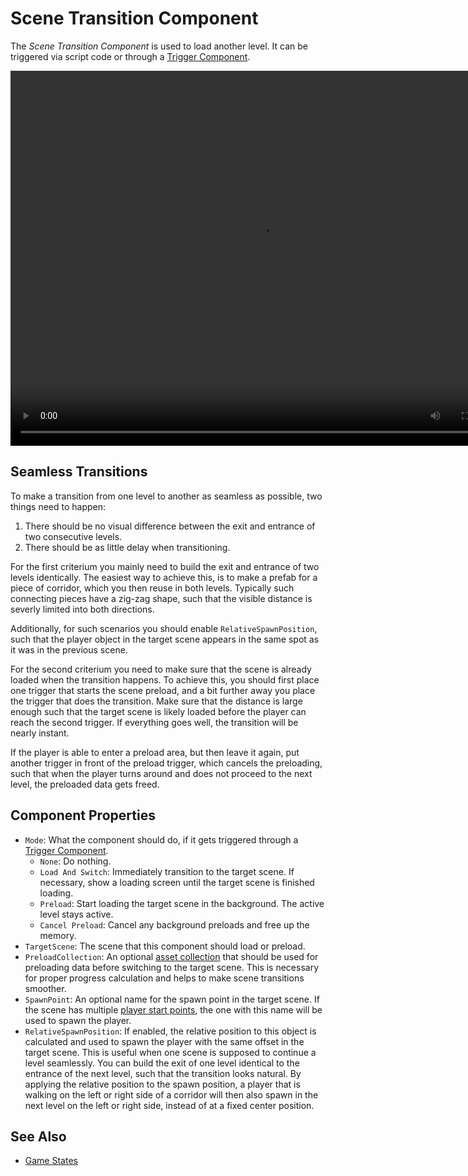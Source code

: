 # Scene Transition Component

The *Scene Transition Component* is used to load another level. It can be triggered via script code or through a [Trigger Component](../physics/jolt/actors/jolt-trigger-component.md).

<video src="media/scene-transition.mp4" width="800" height="600" autoplay controls></video>

## Seamless Transitions

To make a transition from one level to another as seamless as possible, two things need to happen:

1. There should be no visual difference between the exit and entrance of two consecutive levels.
1. There should be as little delay when transitioning.

For the first criterium you mainly need to build the exit and entrance of two levels identically. The easiest way to achieve this, is to make a prefab for a piece of corridor, which you then reuse in both levels. Typically such connecting pieces have a zig-zag shape, such that the visible distance is severly limited into both directions.

Additionally, for such scenarios you should enable `RelativeSpawnPosition`, such that the player object in the target scene appears in the same spot as it was in the previous scene.

For the second criterium you need to make sure that the scene is already loaded when the transition happens. To achieve this, you should first place one trigger that starts the scene preload, and a bit further away you place the trigger that does the transition. Make sure that the distance is large enough such that the target scene is likely loaded before the player can reach the second trigger. If everything goes well, the transition will be nearly instant.

If the player is able to enter a preload area, but then leave it again, put another trigger in front of the preload trigger, which cancels the preloading, such that when the player turns around and does not proceed to the next level, the preloaded data gets freed.

## Component Properties

* `Mode`: What the component should do, if it gets triggered through a [Trigger Component](../physics/jolt/actors/jolt-trigger-component.md).
    * `None`: Do nothing.
    * `Load And Switch`: Immediately transition to the target scene. If necessary, show a loading screen until the target scene is finished loading.
    * `Preload`: Start loading the target scene in the background. The active level stays active.
    * `Cancel Preload`: Cancel any background preloads and free up the memory.   
* `TargetScene`: The scene that this component should load or preload.
* `PreloadCollection`: An optional [asset collection](../performance/asset-collections.md) that should be used for preloading data before switching to the target scene. This is necessary for proper progress calculation and helps to make scene transitions smoother.
* `SpawnPoint`: An optional name for the spawn point in the target scene. If the scene has multiple [player start points](player-start-point.md), the one with this name will be used to spawn the player.
* `RelativeSpawnPosition`: If enabled, the relative position to this object is calculated and used to spawn the player with the same offset in the target scene. This is useful when one scene is supposed to continue a level seamlessly. You can build the exit of one level identical to the entrance of the next level, such that the transition looks natural. By applying the relative position to the spawn position, a player that is walking on the left or right side of a corridor will then also spawn in the next level on the left or right side, instead of at a fixed center position.

## See Also

* [Game States](../runtime/application/game-state.md)
